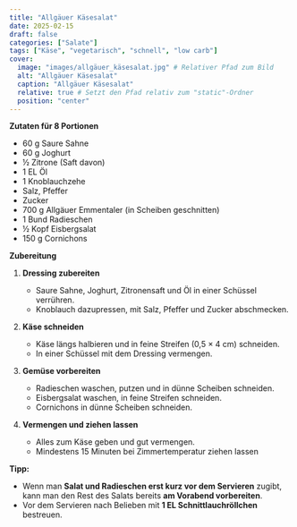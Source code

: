 ```yaml
---
title: "Allgäuer Käsesalat"
date: 2025-02-15
draft: false
categories: ["Salate"]
tags: ["Käse", "vegetarisch", "schnell", "low carb"]
cover:
  image: "images/allgäuer_käsesalat.jpg" # Relativer Pfad zum Bild
  alt: "Allgäuer Käsesalat"
  caption: "Allgäuer Käsesalat"
  relative: true # Setzt den Pfad relativ zum "static"-Ordner
  position: "center"
---
```


<div class="container2col">

  <div class="zutaten">

  **Zutaten für 8 Portionen**  
  - 60 g Saure Sahne  
  - 60 g Joghurt  
  - ½ Zitrone (Saft davon)  
  - 1 EL Öl  
  - 1 Knoblauchzehe  
  - Salz, Pfeffer  
  - Zucker  
  - 700 g Allgäuer Emmentaler (in Scheiben geschnitten)  
  - 1 Bund Radieschen  
  - ½ Kopf Eisbergsalat  
  - 150 g Cornichons  

  </div>

  <div class="zubereitung">

  **Zubereitung**  

  1. **Dressing zubereiten**  
     - Saure Sahne, Joghurt, Zitronensaft und Öl in einer Schüssel verrühren.  
     - Knoblauch dazupressen, mit Salz, Pfeffer und Zucker abschmecken.  

  2. **Käse schneiden**  
     - Käse längs halbieren und in feine Streifen (0,5 × 4 cm) schneiden.  
     - In einer Schüssel mit dem Dressing vermengen.  

  3. **Gemüse vorbereiten**  
     - Radieschen waschen, putzen und in dünne Scheiben schneiden.  
     - Eisbergsalat waschen, in feine Streifen schneiden.  
     - Cornichons in dünne Scheiben schneiden.  

  4. **Vermengen und ziehen lassen**  
     - Alles zum Käse geben und gut vermengen.  
     - Mindestens 15 Minuten bei Zimmertemperatur ziehen lassen

  **Tipp:**  
  - Wenn man **Salat und Radieschen erst kurz vor dem Servieren** zugibt, kann man den Rest des Salats bereits **am Vorabend vorbereiten**.  
  - Vor dem Servieren nach Belieben mit **1 EL Schnittlauchröllchen** bestreuen.  

  </div>
</div>
